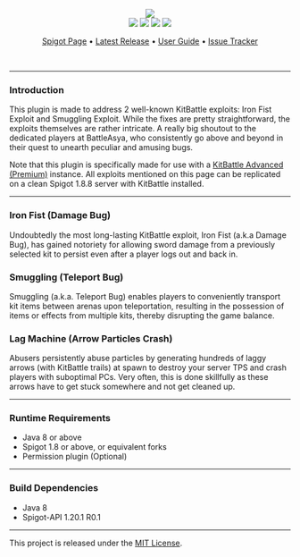 <br><br>
<p align="center">
    <img src=https://i.imgur.com/ymrFc2I.png"><br>
    <img src="https://img.shields.io/badge/Version-1.0.1-green"> <img src="https://img.shields.io/badge/Spigot-1.8+-lightgrey"> <img src="https://img.shields.io/badge/License-MIT-blue"> <img src="https://img.shields.io/badge/Language-Java-yellow">
</p>

<p align="center">
    <a href="https://www.spigotmc.org/resources/112496/">Spigot Page</a> •
    <a href="https://github.com/denniemok/kitbattle-patch/releases">Latest Release</a> •
    <a href="https://github.com/denniemok/kitbattle-patch/wiki">User Guide</a> •
    <a href="https://github.com/denniemok/kitbattle-patch/issues">Issue Tracker</a>
</p>
<br>

<hr>

### Introduction
This plugin is made to address 2 well-known KitBattle exploits: Iron Fist Exploit and Smuggling Exploit. While the fixes are pretty straightforward, the exploits themselves are rather intricate. A really big shoutout to the dedicated players at BattleAsya, who consistently go above and beyond in their quest to unearth peculiar and amusing bugs.

Note that this plugin is specifically made for use with a [KitBattle Advanced (Premium)](https://www.spigotmc.org/resources/kitbattle-advanced.2872/) instance. All exploits mentioned on this page can be replicated on a clean Spigot 1.8.8 server with KitBattle installed.

<hr>

### Iron Fist (Damage Bug)
Undoubtedly the most long-lasting KitBattle exploit, Iron Fist (a.k.a Damage Bug), has gained notoriety for allowing sword damage from a previously selected kit to persist even after a player logs out and back in.

### Smuggling (Teleport Bug)
Smuggling (a.k.a. Teleport Bug) enables players to conveniently transport kit items between arenas upon teleportation, resulting in the possession of items or effects from multiple kits, thereby disrupting the game balance.

### Lag Machine (Arrow Particles Crash)
Abusers persistently abuse particles by generating hundreds of laggy arrows (with KitBattle trails) at spawn to destroy your server TPS and crash players with suboptimal PCs. Very often, this is done skillfully as these arrows have to get stuck somewhere and not get cleaned up.

<hr>

### Runtime Requirements
- Java 8 or above
- Spigot 1.8 or above, or equivalent forks
- Permission plugin (Optional)

<hr>

### Build Dependencies
- Java 8
- Spigot-API 1.20.1 R0.1

<hr>

This project is released under the [MIT License](https://opensource.org/license/mit/).
